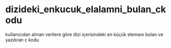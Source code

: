 # dizideki_enkucuk_elalamni_bulan_ckodu
kullanıcıdan alınan verilere göre dizi içerisindeki en küçük elemanı bulan ve yazdıran c kodu
